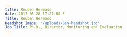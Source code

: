 ```yaml
---
title: Reuben Hermoso
date: 2017-08-28 17:27:00 Z
Title: Reuben Hermoso
Headshot Image: "/uploads/Ben-headshot.jpg"
Job Title: Ph.D., Director, Monitoring and Evaluation
---
```


